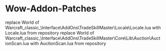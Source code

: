 # Wow-Addon-Patches
replace 
    World of Warcraft\_classic_\Interface\AddOns\TradeSkillMaster\Locale\Locale.lua 
    with Locale.lua from repository
replace 
    World of Warcraft\_classic_\Interface\AddOns\TradeSkillMaster\Core\Lib\Auction\AuctionScan.lua 
    with AuctionScan.lua from repository

